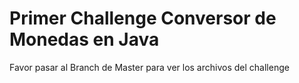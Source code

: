 # Primer Challenge Conversor de Monedas en Java
Favor pasar al Branch de Master para ver los archivos del challenge
